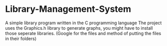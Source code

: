 # Library-Management-System
A simple library program written in the C programming language
The project uses the Graphics.h library to generate graphs, you might have to install those seperate libraries. (Google for the files and method of putting the files in their folders)

